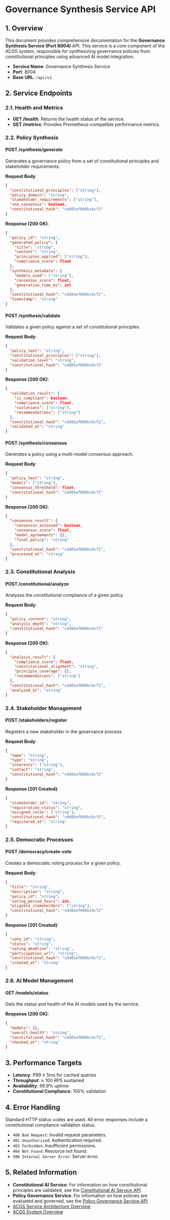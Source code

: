 # Governance Synthesis Service API

<!-- Constitutional Hash: cdd01ef066bc6cf2 -->

## 1. Overview

This document provides comprehensive documentation for the **Governance Synthesis Service (Port 8004)** API. This service is a core component of the ACGS system, responsible for synthesizing governance policies from constitutional principles using advanced AI model integration.

- **Service Name**: Governance Synthesis Service
- **Port**: 8004
- **Base URL**: `/api/v1`

## 2. Service Endpoints

### 2.1. Health and Metrics

- **GET /health**: Returns the health status of the service.
- **GET /metrics**: Provides Prometheus-compatible performance metrics.

### 2.2. Policy Synthesis

#### POST /synthesis/generate

Generates a governance policy from a set of constitutional principles and stakeholder requirements.

**Request Body**:

```json
{
  "constitutional_principles": ["string"],
  "policy_domain": "string",
  "stakeholder_requirements": ["string"],
  "use_consensus": boolean,
  "constitutional_hash": "cdd01ef066bc6cf2"
}
```

**Response (200 OK)**:

```json
{
  "policy_id": "string",
  "generated_policy": {
    "title": "string",
    "content": "string",
    "principles_applied": ["string"],
    "compliance_score": float
  },
  "synthesis_metadata": {
    "models_used": ["string"],
    "consensus_score": float,
    "generation_time_ms": int
  },
  "constitutional_hash": "cdd01ef066bc6cf2",
  "timestamp": "string"
}
```

#### POST /synthesis/validate

Validates a given policy against a set of constitutional principles.

**Request Body**:

```json
{
  "policy_text": "string",
  "constitutional_principles": ["string"],
  "validation_level": "string",
  "constitutional_hash": "cdd01ef066bc6cf2"
}
```

**Response (200 OK)**:

```json
{
  "validation_result": {
    "is_compliant": boolean,
    "compliance_score": float,
    "violations": ["string"],
    "recommendations": ["string"]
  },
  "constitutional_hash": "cdd01ef066bc6cf2",
  "validated_at": "string"
}
```

#### POST /synthesis/consensus

Generates a policy using a multi-model consensus approach.

**Request Body**:

```json
{
  "policy_text": "string",
  "models": ["string"],
  "consensus_threshold": float,
  "constitutional_hash": "cdd01ef066bc6cf2"
}
```

**Response (200 OK)**:

```json
{
  "consensus_result": {
    "consensus_achieved": boolean,
    "consensus_score": float,
    "model_agreements": {},
    "final_policy": "string"
  },
  "constitutional_hash": "cdd01ef066bc6cf2",
  "processed_at": "string"
}
```

### 2.3. Constitutional Analysis

#### POST /constitutional/analyze

Analyzes the constitutional compliance of a given policy.

**Request Body**:

```json
{
  "policy_content": "string",
  "analysis_depth": "string",
  "constitutional_hash": "cdd01ef066bc6cf2"
}
```

**Response (200 OK)**:

```json
{
  "analysis_result": {
    "compliance_score": float,
    "constitutional_alignment": "string",
    "principle_coverage": {},
    "recommendations": ["string"]
  },
  "constitutional_hash": "cdd01ef066bc6cf2",
  "analyzed_at": "string"
}
```

### 2.4. Stakeholder Management

#### POST /stakeholders/register

Registers a new stakeholder in the governance process.

**Request Body**:

```json
{
  "name": "string",
  "type": "string",
  "interests": ["string"],
  "contact": "string",
  "constitutional_hash": "cdd01ef066bc6cf2"
}
```

**Response (201 Created)**:

```json
{
  "stakeholder_id": "string",
  "registration_status": "string",
  "assigned_roles": ["string"],
  "constitutional_hash": "cdd01ef066bc6cf2",
  "registered_at": "string"
}
```

### 2.5. Democratic Processes

#### POST /democracy/create-vote

Creates a democratic voting process for a given policy.

**Request Body**:

```json
{
  "title": "string",
  "description": "string",
  "policy_id": "string",
  "voting_period_hours": int,
  "eligible_stakeholders": ["string"],
  "constitutional_hash": "cdd01ef066bc6cf2"
}
```

**Response (201 Created)**:

```json
{
  "vote_id": "string",
  "status": "string",
  "voting_deadline": "string",
  "participation_url": "string",
  "constitutional_hash": "cdd01ef066bc6cf2",
  "created_at": "string"
}
```

### 2.6. AI Model Management

#### GET /models/status

Gets the status and health of the AI models used by the service.

**Response (200 OK)**:

```json
{
  "models": {},
  "overall_health": "string",
  "constitutional_hash": "cdd01ef066bc6cf2",
  "checked_at": "string"
}
```

## 3. Performance Targets

- **Latency**: P99 ≤ 5ms for cached queries
- **Throughput**: ≥ 100 RPS sustained
- **Availability**: 99.9% uptime
- **Constitutional Compliance**: 100% validation

## 4. Error Handling

Standard HTTP status codes are used. All error responses include a constitutional compliance validation status.

- `400 Bad Request`: Invalid request parameters.
- `401 Unauthorized`: Authentication required.
- `403 Forbidden`: Insufficient permissions.
- `404 Not Found`: Resource not found.
- `500 Internal Server Error`: Server error.

## 5. Related Information

- **Constitutional AI Service**: For information on how constitutional principles are validated, see the [Constitutional AI Service API](constitutional-ai.md).
- **Policy Governance Service**: For information on how policies are evaluated and governed, see the [Policy Governance Service API](policy-governance.md).
- [ACGS Service Architecture Overview](../ACGS_SERVICE_OVERVIEW.md)
- [ACGS System Overview](../../SYSTEM_OVERVIEW.md)